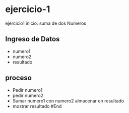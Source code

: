 # ejercicio-1
ejercicio1
inicio: suma de dos Numeros
## Ingreso de Datos
- numero1
- numero2
- resultado

## proceso
- Pedir numero1
- pedir numero2
- Sumar numero1 con numero2 almacenar en resultado
- mostrar resultado
#End